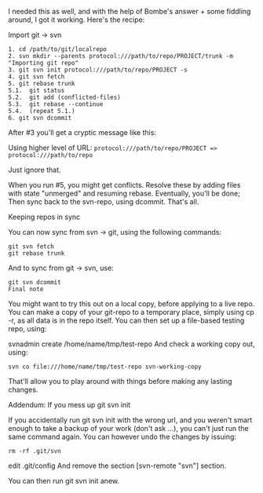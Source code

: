 I needed this as well, and with the help of Bombe's answer + some fiddling around, I got it working. Here's the recipe:

Import git -> svn

```
1. cd /path/to/git/localrepo
2. svn mkdir --parents protocol:///path/to/repo/PROJECT/trunk -m "Importing git repo"
3. git svn init protocol:///path/to/repo/PROJECT -s
4. git svn fetch
5. git rebase trunk
5.1.  git status
5.2.  git add (conflicted-files)
5.3.  git rebase --continue
5.4.  (repeat 5.1.)
6. git svn dcommit
```
After #3 you'll get a cryptic message like this:

Using higher level of URL: `protocol:///path/to/repo/PROJECT => protocol:///path/to/repo`

Just ignore that.

When you run #5, you might get conflicts. Resolve these by adding files with state "unmerged" and resuming rebase. Eventually, you'll be done; Then sync back to the svn-repo, using dcommit. That's all.

Keeping repos in sync

You can now sync from svn -> git, using the following commands:

```
git svn fetch
git rebase trunk
```
And to sync from git -> svn, use:

```
git svn dcommit
Final note
```

You might want to try this out on a local copy, before applying to a live repo. You can make a copy of your git-repo to a temporary place, simply using cp -r, as all data is in the repo itself. You can then set up a file-based testing repo, using:

svnadmin create /home/name/tmp/test-repo
And check a working copy out, using:

```
svn co file:///home/name/tmp/test-repo svn-working-copy
```
That'll allow you to play around with things before making any lasting changes.

Addendum: If you mess up git svn init

If you accidentally run git svn init with the wrong url, and you weren't smart enough to take a backup of your work (don't ask ...), you can't just run the same command again. You can however undo the changes by issuing:

```
rm -rf .git/svn
```
edit .git/config
And remove the section [svn-remote "svn"] section.

You can then run git svn init anew.
